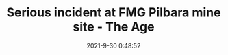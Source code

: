 ---
"title": "Serious incident at FMG Pilbara mine site - The Age"
"date": "2021-9-30 0:48:52"
"feed_name": "GOOGLENEWSMINING"
"feed_website": "https://news.google.com/search?q=mining%2Bincident&hl=en-US&gl=US&ceid=US:en"
"feed_rss": "https://news.google.com/rss/search?q=mining%2Bincident&hl=en-US&gl=US&ceid=US:en"
"link": "https://www.theage.com.au/national/serious-incident-at-fmg-pilbara-mine-site-20210930-p58w1s.html"
"source": "{'href': 'https://www.theage.com.au', 'title': 'The Age'}"
"file": "_posts/2021-1-1-0db73f675edf614c2542ed09b243cba20582992c.md"
"accident": "1"
"drilling": "1"
"dead": "0"
"injured": "0"
"arrested": "0"
"where": "unknown site"
"causes": "unknown"
"place": "unknown place"
---